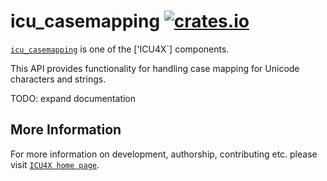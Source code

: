 # icu_casemapping [![crates.io](https://img.shields.io/crates/v/icu_casemapping)](https://crates.io/crates/icu_casemapping)

[`icu_casemapping`](crate) is one of the ['ICU4X`] components.

This API provides functionality for handling case mapping for Unicode
characters and strings.

TODO: expand documentation

[`ICU4X`]: ../icu/index.html

## More Information

For more information on development, authorship, contributing etc. please visit [`ICU4X home page`](https://github.com/unicode-org/icu4x).
